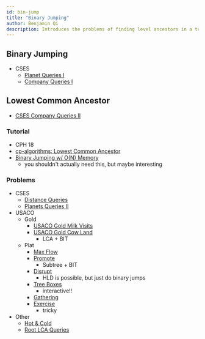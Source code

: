 ```yaml
---
id: bin-jump
title: "Binary Jumping"
author: Benjamin Qi
description: Introduces the problems of finding level ancestors in a tree and computing the lowest common ancestors.
---
```


## Binary Jumping

  - CSES
    - [Planet Queries I](https://cses.fi/problemset/task/1750)
    - [Company Queries I](https://cses.fi/problemset/task/1687)

## Lowest Common Ancestor

 - [CSES Company Queries II](https://cses.fi/problemset/task/1688)

### Tutorial

 - CPH 18
 - [cp-algorithms: Lowest Common Ancestor](https://cp-algorithms.com/)
 - [Binary Jumping w/ O(N) Memory](https://codeforces.com/blog/entry/74847)
   - you shouldn't actually need this, but maybe interesting

### Problems

 - CSES
   - [Distance Queries](https://cses.fi/problemset/task/1135/)
   - [Planets Queries II](https://cses.fi/problemset/task/1160)
 - USACO
   - Gold
     - [USACO Gold Milk Visits](http://www.usaco.org/index.php?page=viewproblem2&cpid=970)
     - [USACO Gold Cow Land](http://www.usaco.org/index.php?page=viewproblem2&cpid=921)
       - LCA + BIT
   - Plat
     - [Max Flow](http://www.usaco.org/index.php?page=viewproblem2&cpid=576)
     - [Promote](http://www.usaco.org/index.php?page=viewproblem2&cpid=696)
       - Subtree + BIT
     - [Disrupt](http://www.usaco.org/index.php?page=viewproblem2&cpid=842)
       - HLD is possible, but just do binary jumps
     - [Tree Boxes](http://www.usaco.org/index.php?page=viewproblem2&cpid=948)
       - interactive!!
     - [Gathering](http://www.usaco.org/index.php?page=viewproblem2&cpid=866)
     - [Exercise](http://www.usaco.org/index.php?page=viewproblem2&cpid=901)
       - tricky
 - Other
   - [Hot & Cold](https://dmoj.ca/problem/bts17p7) [](105)
   - [Root LCA Queries](https://csacademy.com/contest/archive/task/root-lca-queries/) [](107)
